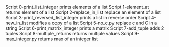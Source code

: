 Script 0-print_list_integer prints elements of a list
Script 1-element_at returns element of a list
Script 2-replace_in_list replace an element of a list
Script 3-print_reversed_list_integer prints a list in reverse order
Script 4-new_in_list modifies a copy of a list
Script 5-no_c.py replace c and C in a string
Script 6-print_matrix_integer prints a matrix
Script 7-add_tuple adds 2 tuples
Script 8-multiple_returns returns multiple values
Script 9-max_integer.py returns max of an integer list
